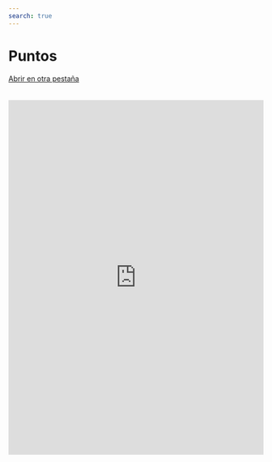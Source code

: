 ```yaml
---
search: true
---
```


# Puntos

[Abrir en otra pestaña](https://widgets-es.modyo.com/personas/puntos)

<iframe id="widgetFrame" src="https://widgets-es.modyo.com/personas/puntos" width="100%" height="700px" frameBorder="0" style="overflow:auto;margin-top:20px;"/>

| Funcionalidad         | Descripción                                                                                                                                                                                                   |
| --------------------- | ------------------------------------------------------------------------------------------------------------------------------------------------------------------------------------------------------------- |
| Resumen de los Puntos | Muestra el total de puntos disponibles para el cliente, junto con el próximo vencimiento. Posee un botón que permite vincular un catálogo relevante de artículos canjeables.                                  |
| Tarjetas Asociadas    | Muestra la información de las tarjetas del cliente vinculadas al sistema de puntos y beneficios. Incluye el tipo de tarjeta, nombre del cliente y el total de puntos acumulados durante el período de tiempo. |
| Puntos Canjeados      | Presenta los puntos canjeados por el cliente. Muestra en detalle la fecha del canje, producto, negocio y coste de los puntos.                                                                                 |
| Puntos Acumulados     | Presenta los puntos acumulados por el cliente. Muestra el detalle de cada transacción y los puntos ganados. Incluye el total de puntos canjeados por período.                                                 |

<script>

  export default {
    mounted() {

      function setIframeHeightCO(id, ht) {
          var ifrm = document.getElementById(id);
          if(ifrm) {
            ifrm.style.height = ht + 4 + "px";
          }
      }
      // iframed document sends its height using postMessage
      function handleDocHeightMsg(e) {
          // check origin
          if ( e.origin === 'https://widgets-es.modyo.com' ) {
              // parse data
              var data = JSON.parse( e.data );

              console.log('data:', data)
              // check data object
              if ( data['docHeight'] ) {
                  setIframeHeightCO( 'widgetFrame', data['docHeight'] );
              } else {
                  setIframeHeightCO( 'widgetFrame', 700 );
              }
          }
      }

      // assign message handler
      if ( window.addEventListener ) {
          window.addEventListener('message', handleDocHeightMsg, false);
      }
    }
  }

</script>
